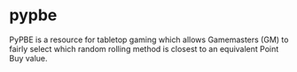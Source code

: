 # pypbe
PyPBE is a resource for tabletop gaming which allows Gamemasters (GM) to fairly select which random rolling method is closest to an equivalent Point Buy value.
